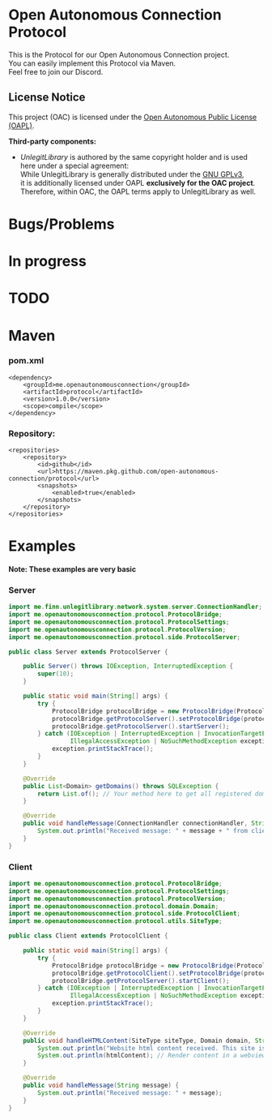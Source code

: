 # Open Autonomous Connection Protocol

This is the Protocol for our Open Autonomous Connection project.<br />
You can easily implement this Protocol via Maven.<br />
Feel free to join our Discord.
<br />

## License Notice

This project (OAC) is licensed under the [Open Autonomous Public License (OAPL)](https://github.com/Open-Autonomous-Connection/OAPL/blob/main/LICENSE).

**Third-party components:**
- *UnlegitLibrary* is authored by the same copyright holder and is used here under a special agreement:  
  While UnlegitLibrary is generally distributed under the [GNU GPLv3](https://github.com/UnlegitDqrk/UnlegitLibrary/blob/master/LICENSE),  
  it is additionally licensed under OAPL **exclusively for the OAC project**.  
  Therefore, within OAC, the OAPL terms apply to UnlegitLibrary as well.

# Bugs/Problems
# In progress
# TODO

# Maven
### pom.xml
```
<dependency>
    <groupId>me.openautonomousconnection</groupId>
    <artifactId>protocol</artifactId>
    <version>1.0.0</version>
    <scope>compile</scope>
</dependency>
```

### Repository:
```
<repositories>
    <repository>
        <id>github</id>
        <url>https://maven.pkg.github.com/open-autonomous-connection/protocol</url>
        <snapshots>
            <enabled>true</enabled>
        </snapshots>
    </repository>
</repositories>
```

# Examples
#### Note: These examples are very basic
### Server

```java
import me.finn.unlegitlibrary.network.system.server.ConnectionHandler;
import me.openautonomousconnection.protocol.ProtocolBridge;
import me.openautonomousconnection.protocol.ProtocolSettings;
import me.openautonomousconnection.protocol.ProtocolVersion;
import me.openautonomousconnection.protocol.side.ProtocolServer;

public class Server extends ProtocolServer {

    public Server() throws IOException, InterruptedException {
        super(10);
    }

    public static void main(String[] args) {
        try {
            ProtocolBridge protocolBridge = new ProtocolBridge(ProtocolVersion.PV_1_0_0, new ProtocolSettings(), new Server());
            protocolBridge.getProtocolServer().setProtocolBridge(protocolBridge);
            protocolBridge.getProtocolServer().startServer();
        } catch (IOException | InterruptedException | InvocationTargetException | InstantiationException |
                 IllegalAccessException | NoSuchMethodException exception) {
            exception.printStackTrace();
        }
    }

    @Override
    public List<Domain> getDomains() throws SQLException {
        return List.of(); // Your method here to get all registered domains
    }

    @Override
    public void handleMessage(ConnectionHandler connectionHandler, String message) {
        System.out.println("Received message: " + message + " from client: " + connectionHandler.getClientID());
    }
}
```
### Client

```java
import me.openautonomousconnection.protocol.ProtocolBridge;
import me.openautonomousconnection.protocol.ProtocolSettings;
import me.openautonomousconnection.protocol.ProtocolVersion;
import me.openautonomousconnection.protocol.domain.Domain;
import me.openautonomousconnection.protocol.side.ProtocolClient;
import me.openautonomousconnection.protocol.utils.SiteType;

public class Client extends ProtocolClient {

    public static void main(String[] args) {
        try {
            ProtocolBridge protocolBridge = new ProtocolBridge(ProtocolVersion.PV_1_0_0, new ProtocolSettings(), new Client());
            protocolBridge.getProtocolClient().setProtocolBridge(protocolBridge);
            protocolBridge.getProtocolServer().startClient();
        } catch (IOException | InterruptedException | InvocationTargetException | InstantiationException |
                 IllegalAccessException | NoSuchMethodException exception) {
            exception.printStackTrace();
        }
    }

    @Override
    public void handleHTMLContent(SiteType siteType, Domain domain, String htmlContent) {
        System.out.println("Website html content received. This site is " + siteType.name);
        System.out.println(htmlContent); // Render content in a webview for example
    }

    @Override
    public void handleMessage(String message) {
        System.out.println("Received message: " + message);
    }
}
```
